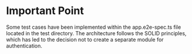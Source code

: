 # Important Point
Some test cases have been implemented within the app.e2e-spec.ts file located in the test directory.
The architecture follows the SOLID principles, which has led to the decision not to create a separate module for authentication.